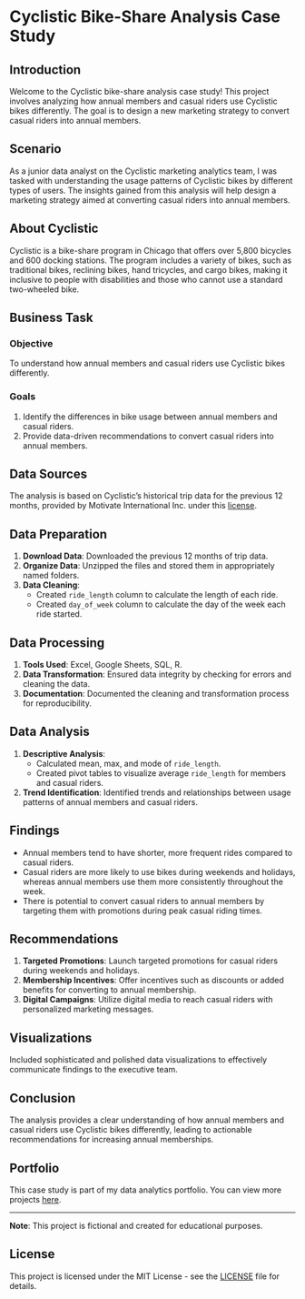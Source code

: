 # Cyclistic Bike-Share Analysis Case Study

## Introduction

Welcome to the Cyclistic bike-share analysis case study! This project involves analyzing how annual members and casual riders use Cyclistic bikes differently. The goal is to design a new marketing strategy to convert casual riders into annual members.

## Scenario

As a junior data analyst on the Cyclistic marketing analytics team, I was tasked with understanding the usage patterns of Cyclistic bikes by different types of users. The insights gained from this analysis will help design a marketing strategy aimed at converting casual riders into annual members.

## About Cyclistic

Cyclistic is a bike-share program in Chicago that offers over 5,800 bicycles and 600 docking stations. The program includes a variety of bikes, such as traditional bikes, reclining bikes, hand tricycles, and cargo bikes, making it inclusive to people with disabilities and those who cannot use a standard two-wheeled bike.

## Business Task

### Objective
To understand how annual members and casual riders use Cyclistic bikes differently.

### Goals
1. Identify the differences in bike usage between annual members and casual riders.
2. Provide data-driven recommendations to convert casual riders into annual members.

## Data Sources

The analysis is based on Cyclistic’s historical trip data for the previous 12 months, provided by Motivate International Inc. under this [license](https://www.capitalbikeshare.com/data-license-agreement).

## Data Preparation

1. **Download Data**: Downloaded the previous 12 months of trip data.
2. **Organize Data**: Unzipped the files and stored them in appropriately named folders.
3. **Data Cleaning**:
   - Created `ride_length` column to calculate the length of each ride.
   - Created `day_of_week` column to calculate the day of the week each ride started.

## Data Processing

1. **Tools Used**: Excel, Google Sheets, SQL, R.
2. **Data Transformation**: Ensured data integrity by checking for errors and cleaning the data.
3. **Documentation**: Documented the cleaning and transformation process for reproducibility.

## Data Analysis

1. **Descriptive Analysis**:
   - Calculated mean, max, and mode of `ride_length`.
   - Created pivot tables to visualize average `ride_length` for members and casual riders.
2. **Trend Identification**: Identified trends and relationships between usage patterns of annual members and casual riders.

## Findings

- Annual members tend to have shorter, more frequent rides compared to casual riders.
- Casual riders are more likely to use bikes during weekends and holidays, whereas annual members use them more consistently throughout the week.
- There is potential to convert casual riders to annual members by targeting them with promotions during peak casual riding times.

## Recommendations

1. **Targeted Promotions**: Launch targeted promotions for casual riders during weekends and holidays.
2. **Membership Incentives**: Offer incentives such as discounts or added benefits for converting to annual membership.
3. **Digital Campaigns**: Utilize digital media to reach casual riders with personalized marketing messages.

## Visualizations

Included sophisticated and polished data visualizations to effectively communicate findings to the executive team.

## Conclusion

The analysis provides a clear understanding of how annual members and casual riders use Cyclistic bikes differently, leading to actionable recommendations for increasing annual memberships.

## Portfolio

This case study is part of my data analytics portfolio. You can view more projects [here](https://github.com/yourusername).

---

**Note**: This project is fictional and created for educational purposes.

## License

This project is licensed under the MIT License - see the [LICENSE](LICENSE) file for details.
